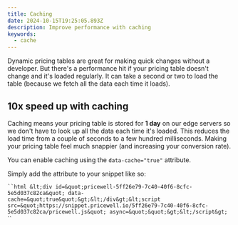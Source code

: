 ```yaml
---
title: Caching
date: 2024-10-15T19:25:05.893Z
description: Improve performance with caching
keywords:
  - cache
---
```


D﻿ynamic pricing tables are great for making quick changes without a developer. But there's a performance hit if your pricing table doesn't change and it's loaded regularly. It can take a second or two to load the table (because we fetch all the data each time it loads).

## 10x speed up with caching

C﻿aching means your pricing table is stored for **1 day** on our edge servers so we don't have to look up all the data each time it's loaded. This reduces the load time from a couple of seconds to a few hundred milliseconds. Making your pricing table feel much snappier (and increasing your conversion rate).

Y﻿ou can enable caching using the `data-cache="true"` attribute.

S﻿imply add the attribute to your snippet like so:

`﻿``html
&lt;div id=&quot;pricewell-5ff26e79-7c40-40f6-8cfc-5e5d037c82ca&quot; data-cache=&quot;true&quot;&gt;&lt;/div&gt;&lt;script src=&quot;https://snippet.pricewell.io/5ff26e79-7c40-40f6-8cfc-5e5d037c82ca/pricewell.js&quot; async=&quot;&quot;&gt;&lt;/script&gt;
`﻿``
